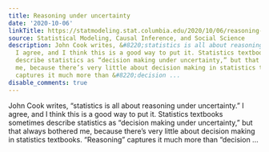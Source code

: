 ```yaml
---
title: Reasoning under uncertainty
date: '2020-10-06'
linkTitle: https://statmodeling.stat.columbia.edu/2020/10/06/reasoning-under-uncertainty/
source: Statistical Modeling, Causal Inference, and Social Science
description: John Cook writes, &#8220;statistics is all about reasoning under uncertainty.&#8221;
  I agree, and I think this is a good way to put it. Statistics textbooks sometimes
  describe statistics as “decision making under uncertainty,” but that always bothered
  me, because there’s very little about decision making in statistics textbooks. &#8220;Reasoning&#8221;
  captures it much more than &#8220;decision ...
disable_comments: true
---
```

John Cook writes, &#8220;statistics is all about reasoning under uncertainty.&#8221; I agree, and I think this is a good way to put it. Statistics textbooks sometimes describe statistics as “decision making under uncertainty,” but that always bothered me, because there’s very little about decision making in statistics textbooks. &#8220;Reasoning&#8221; captures it much more than &#8220;decision ...